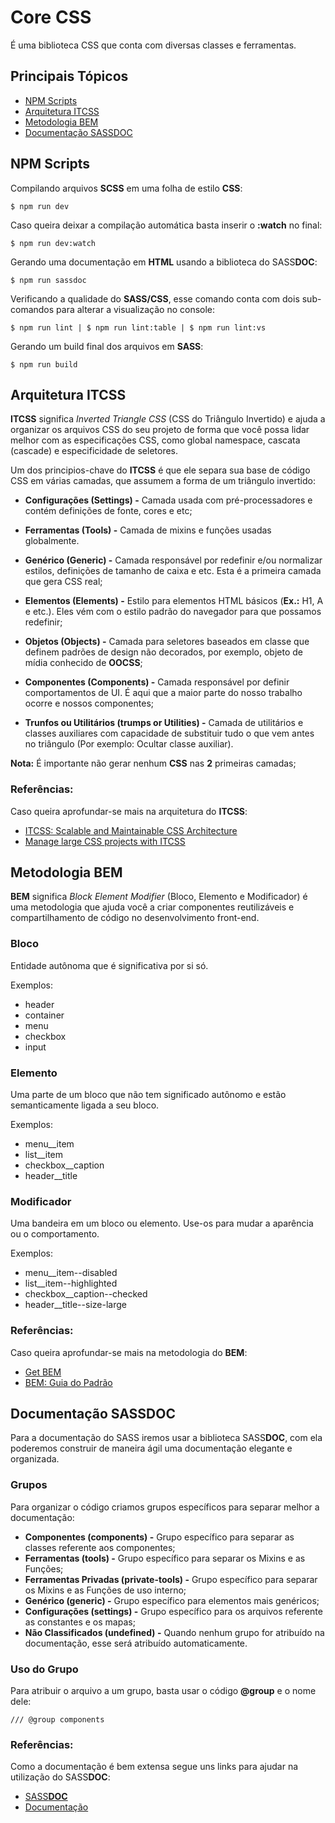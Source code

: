 # Core CSS

É uma biblioteca CSS que conta com diversas classes e ferramentas.

## Principais Tópicos
* [NPM Scripts](#npm-scripts)
* [Arquitetura ITCSS](#arquitetura-itcss)
* [Metodologia BEM](#metodologia-bem)
* [Documentação SASSDOC](#documentacao-sassdoc)

## <a id="npm-scripts"></a> NPM Scripts
Compilando arquivos **SCSS** em uma folha de estilo **CSS**:
```console
$ npm run dev
```

Caso queira deixar a compilação automática basta inserir o **:watch** no final:
```console
$ npm run dev:watch
```

Gerando uma documentação em **HTML** usando a biblioteca do SASS**DOC**:
```console
$ npm run sassdoc
```

Verificando a qualidade do  **SASS/CSS**, esse comando conta com dois sub-comandos para alterar a visualização no console:
```console
$ npm run lint | $ npm run lint:table | $ npm run lint:vs
```

Gerando um build final dos arquivos em **SASS**:
```console
$ npm run build
```

## <a id="arquitetura-itcss"></a> Arquitetura ITCSS
**ITCSS** significa *Inverted Triangle CSS* (CSS do Triângulo Invertido) e ajuda a organizar os arquivos CSS do seu projeto de forma que você possa lidar melhor com as especificações CSS, como global namespace, cascata (cascade) e especificidade de seletores.

Um dos princi­pios-chave do **ITCSS** é que ele separa sua base de código CSS em várias camadas, que assumem a forma de um triângulo invertido:

* **Configurações (Settings) -** Camada usada com pré-processadores e contém definições de fonte, cores e etc;

* **Ferramentas (Tools) -** Camada de mixins e funções usadas globalmente.

* **Genérico (Generic) -** Camada responsável por redefinir e/ou normalizar estilos, definições de tamanho de caixa e etc. Esta é a primeira camada que gera CSS real;

* **Elementos (Elements) -** Estilo para elementos HTML básicos (**Ex.:** H1, A e etc.). Eles vém com o estilo padrão do navegador para que possamos redefinir;

* **Objetos (Objects) -** Camada para seletores baseados em classe que definem padrões de design não decorados, por exemplo, objeto de mídia conhecido de **OOCSS**;

* **Componentes (Components) -** Camada responsável por definir comportamentos de UI. É aqui que a maior parte do nosso trabalho ocorre e nossos componentes;

* **Trunfos ou Utilitários (trumps or Utilities) -** Camada de utilitários e classes auxiliares com capacidade de substituir tudo o que vem antes no triângulo (Por exemplo: Ocultar classe auxiliar).

**Nota:** É importante não gerar nenhum **CSS** nas **2** primeiras camadas;
### **Referências**:
Caso queira aprofundar-se mais na arquitetura do **ITCSS**:
* [ITCSS: Scalable and Maintainable CSS Architecture](https://www.xfive.co/blog/itcss-scalable-maintainable-css-architecture/)
* [Manage large CSS projects with ITCSS](https://www.creativebloq.com/web-design/manage-large-css-projects-itcss-101517528)

## <a id="metodologia-bem"></a> Metodologia BEM
**BEM** significa *Block Element Modifier* (Bloco, Elemento e Modificador) é uma metodologia que ajuda você a criar componentes reutilizáveis e compartilhamento de código no desenvolvimento front-end.

### **Bloco**
Entidade autônoma que é significativa por si só.

Exemplos:
* header
* container
* menu
* checkbox
* input

### **Elemento**
Uma parte de um bloco que não tem significado autônomo e estão semanticamente ligada a seu bloco.

Exemplos:
* menu__item
* list__item
* checkbox__caption
* header__title

### **Modificador**
Uma bandeira em um bloco ou elemento. Use-os para mudar a aparência ou o comportamento.

Exemplos:
* menu__item--disabled
* list__item--highlighted
* checkbox__caption--checked
* header__title--size-large

### **Referências**:
Caso queira aprofundar-se mais na metodologia do **BEM**:
* [Get BEM](http://getbem.com/)
* [BEM: Guia do Padrão](https://desenvolvimentoparaweb.com/css/bem/)

## <a id="documentacao-sassdoc"></a> Documentação SASS**DOC**
Para a documentação do SASS iremos usar a biblioteca SASS**DOC**, com ela poderemos construir de maneira ágil uma documentação elegante e organizada. 

### Grupos
Para organizar o código criamos grupos especí­ficos para separar melhor a documentação:

* **Componentes (components) -** Grupo específico para separar as classes referente aos componentes;
* **Ferramentas (tools) -** Grupo específico para separar os Mixins e as Funções;
* **Ferramentas Privadas (private-tools) -** Grupo específico para separar os Mixins e as Funções de uso interno;
* **Genérico (generic) -** Grupo específico para elementos mais genéricos;
* **Configurações (settings) -** Grupo específico para os arquivos referente as constantes e os mapas;
* **Não Classificados (undefined) -** Quando nenhum grupo for atribuí­do na documentação, esse será atribuí­do automaticamente.

### Uso do Grupo
Para atribuir o arquivo a um grupo, basta usar o código **@group** e o nome dele:
```group
/// @group components
```
### **Referências**:
Como a documentação é bem extensa segue uns links para ajudar na utilização do SASS**DOC**:
* [SASS**DOC**](http://sassdoc.com/)
* [Documentação](http://sassdoc.com/getting-started/)